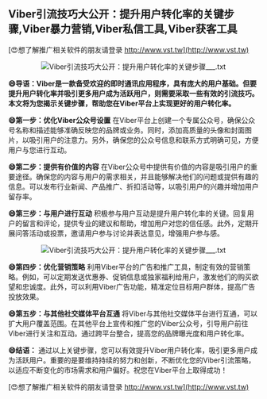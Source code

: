 ## **Viber引流技巧大公开：提升用户转化率的关键步骤,Viber暴力营销,Viber私信工具,Viber获客工具**

[😍想了解推广相关软件的朋友请登录 http://www.vst.tw](http://www.vst.tw)

 <center><img src="https://vst.tw/MP4/tuiguang/png/7.png" alt="Viber引流技巧大公开：提升用户转化率的关键步骤___.txt"></center>

**😄导语：Viber是一款备受欢迎的即时通讯应用程序，具有庞大的用户基础。但要提升用户转化率并吸引更多用户成为活跃用户，则需要采取一些有效的引流技巧。本文将为您揭示关键步骤，帮助您在Viber平台上实现更好的用户转化率。**

**😄第一步：优化Viber公众号设置**
在Viber平台上创建一个专属公众号，确保公众号名称和描述能够准确反映您的品牌或业务。同时，添加高质量的头像和封面图片，以吸引用户的注意力。另外，确保您的公众号信息和联系方式明确可见，方便用户与您进行互动。

**😄第二步：提供有价值的内容**
在Viber公众号中提供有价值的内容是吸引用户的重要途径。确保您的内容与用户的需求相关，并且能够解决他们的问题或提供有趣的信息。可以发布行业新闻、产品推广、折扣活动等，以吸引用户的兴趣并增加用户留存率。

**😄第三步：与用户进行互动**
积极参与用户互动是提升用户转化率的关键。回复用户的留言和评论，提供专业的建议和帮助，增加用户对您的信任感。此外，定期开展问答活动或投票，邀请用户参与讨论并表达意见，增强用户参与感。

 <center><img src="https://vst.tw/MP4/tuiguang/png/3.png" alt="Viber引流技巧大公开：提升用户转化率的关键步骤___.txt"></center>

**😄第四步：优化营销策略**
利用Viber平台的广告和推广工具，制定有效的营销策略。例如，可以定期发送优惠券、促销信息或独家福利给用户，激发他们的购买欲望和忠诚度。此外，可以利用Viber广告功能，精准定位目标用户群体，提高广告投放效果。

**😄第五步：与其他社交媒体平台互通**
将Viber与其他社交媒体平台进行互通，可以扩大用户覆盖范围。在其他平台上宣传和推广您的Viber公众号，引导用户前往Viber进行关注和互动。通过跨平台整合，提高您的品牌曝光度和用户转化率。

**😄结语：**
通过以上关键步骤，您可以有效提升Viber用户转化率，吸引更多用户成为活跃用户。重要的是要维持持续的努力和创新，不断优化您的Viber引流策略，以适应不断变化的市场需求和用户偏好。祝您在Viber平台上取得成功！

[😍想了解推广相关软件的朋友请登录 http://www.vst.tw](http://www.vst.tw)




